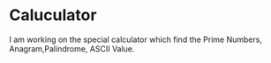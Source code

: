 # Caluculator
I am working on the special calculator which find the Prime Numbers, Anagram,Palindrome, ASCII Value.
